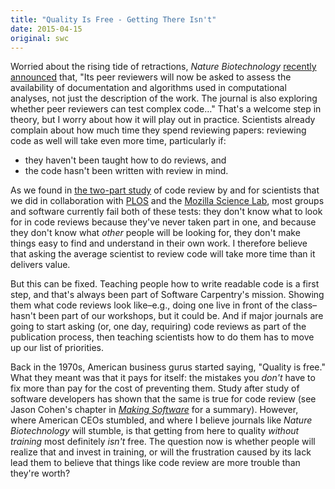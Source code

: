 ```yaml
---
title: "Quality Is Free - Getting There Isn't"
date: 2015-04-15
original: swc
---
```

<p>
  Worried about the rising tide of retractions,
  <em>Nature Biotechnology</em>
  <a href="http://www.nature.com/news/rule-rewrite-aims-to-clean-up-scientific-software-1.17323">recently announced</a> that,
  "Its peer reviewers will now be asked to assess the availability of documentation and algorithms used in computational analyses,
  not just the description of the work.
  The journal is also exploring whether peer reviewers can test complex code…"
  That's a welcome step in theory,
  but I worry about how it will play out in practice.
  Scientists already complain about how much time they spend reviewing papers:
  reviewing code as well will take even more time,
  particularly if:
</p>
<ul>
  <li>
    they haven't been taught how to do reviews, and
  </li>
  <li>
    the code hasn't been written with review in mind.
  </li>
</ul>
<p>
  As we found in <a href="http://arxiv.org/abs/1407.5648">the two-part study</a>
  of code review by and for scientists
  that we did in collaboration with <a href="https://www.plos.org/">PLOS</a> and
  the <a href="http://www.mozillascience.org/code-review-for-science-what-we-learned/">Mozilla Science Lab</a>,
  most groups and software currently fail both of these tests:
  they don't know what to look for in code reviews because they've never taken part in one,
  and because they don't know what <em>other</em> people will be looking for,
  they don't make things easy to find and understand in their own work.
  I therefore believe that asking the average scientist to review code will take more time than it delivers value.
</p>
<p>
  But this can be fixed.
  Teaching people how to write readable code is a first step,
  and that's always been part of Software Carpentry's mission.
  Showing them what code reviews look like–e.g., doing one live in front of the class–hasn't been part of our workshops,
  but it could be.
  And if major journals are going to start asking (or, one day, requiring) code reviews as part of the publication process,
  then teaching scientists how to do them has to move up our list of priorities.
</p>
<p>
  Back in the 1970s,
  American business gurus started saying, "Quality is free."
  What they meant was that it pays for itself:
  the mistakes you <em>don't</em> have to fix
  more than pay for the cost of preventing them.
  Study after study of software developers has shown that the same is true for code review
  (see Jason Cohen's chapter in <a href="http://www.amazon.com/Making-Software-Really-Works-Believe/dp/0596808321/"><em>Making Software</em></a>
  for a summary).
  However,
  where American CEOs stumbled,
  and where I believe journals like <em>Nature Biotechnology</em> will stumble,
  is that getting from here to quality
  <em>without training</em> most definitely <em>isn't</em> free.
  The question now is whether people will realize that and invest in training,
  or will the frustration caused by its lack lead them to believe
  that things like code review are more trouble than they're worth?
</p>
